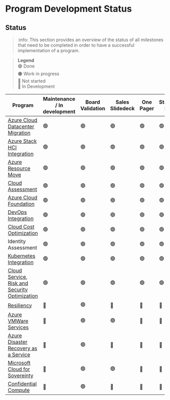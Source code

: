 # Program Development Status

## Status

>:info: This section provides an overview of the status of all milestones that need to be completed in order to have a successful implementation of a program.

> **Legend**\
> :green_circle: Done\
> :orange_circle: Work in progress\
> :red_circle: Not started\
> :wrench: In Development

|Program|Maintenance / In development|Board Validation|Sales Slidedeck|One Pager|Standard SOW|Program slidedeck|Docs Cegeka Basic|MVP|Sales Guides|Docs Cegeka Completed|
|---|---|---|---|---|---|---|---|---|---|---|
| [Azure Cloud Datacenter Migration](Azure%20Cloud%20Datacenter%20Migration/ProgramInformation.md)| :green_circle: | :green_circle: |  :green_circle: |  :green_circle: |  :green_circle: |  :green_circle: |  :green_circle: |  :green_circle: | :green_circle: | :green_circle: |
| [Azure Stack HCI Integration](Azure%20Stack%20HCI%20Integration/ProgramInformation.md)| :green_circle: | :green_circle: |  :green_circle: |  :green_circle: |  :green_circle: |  :green_circle: |  :green_circle: |  :green_circle: | :green_circle: | :green_circle: |
| [Azure Resource Move](Azure%20Resource%20Move/ProgramInformation.md)| :green_circle: | :green_circle: |  :green_circle: |  :green_circle: |  :green_circle: |  :green_circle: |  :green_circle: |  :green_circle: | :green_circle: | :green_circle: |
| [Cloud Assessment](Cloud%20Assessment/ProgramInformation.md)| :green_circle: | :green_circle: |  :green_circle: |  :green_circle: |  :green_circle: |  :green_circle: |  :green_circle: |  :green_circle: | :green_circle: | :green_circle: |
| [Azure Cloud Foundation](Azure%20Cloud%20Foundation/ProgramInformation.md)| :green_circle: | :green_circle: |  :green_circle: |  :green_circle: |  :green_circle: |  :green_circle: |  :green_circle: |  :green_circle: | :green_circle: | :green_circle: |
| [DevOps Integration](DevOps%20Integration/ProgramInformation.md)| :green_circle: | :green_circle: |  :green_circle: |  :green_circle: |  :green_circle: |  :green_circle: |  :green_circle: |  :green_circle: | :green_circle: | :green_circle: |
| [Cloud Cost Optimization](Cloud%20Cost%20Optimization/ProgramInformation.md)| :green_circle: | :green_circle: |  :green_circle: |  :green_circle: |  :green_circle: |  :green_circle: |  :green_circle: |  :green_circle: | :green_circle: | :green_circle: |
| Identity Assessment| :green_circle: |  :green_circle: |  :green_circle: |  :green_circle: |  :green_circle: |  :green_circle: |  :green_circle: | :green_circle: | :green_circle: |
| [Kubernetes Integration](Kubernetes%20Integration/ProgramInformation.md)| :green_circle: | :green_circle: |  :green_circle: |  :green_circle: |  :green_circle: |  :green_circle: |  :green_circle: |  :green_circle: | :green_circle: | :green_circle: |
| [Cloud Service, Risk and Security Optimization](Cloud%20Service,%20Risk%20and%20Security%20Optimization/ProgramInformation.md)| :green_circle: |  :green_circle: |  :green_circle: |  :green_circle: |  :green_circle: |  :green_circle: |  :green_circle: | :green_circle: | :green_circle: |
| [Resiliency](Resiliency/ProgramInformation.md)| :wrench: | :green_circle: |  :red_circle: |  :red_circle: |  :red_circle: |  :orange_circle: |  :green_circle: |  :red_circle: | :red_circle: | :green_circle: |
| [Azure VMWare Services](Azure%20VMWare%20Services/ProgramInformation.md)| :wrench: | :green_circle: |  :green_circle: |  :red_circle: |  :red_circle: |  :red_circle: |  :red_circle: |  :red_circle: | :red_circle: | :red_circle: |  
| [Azure Disaster Recovery as a Service](Azure%20Disaster%20Recovery%20as%20a%20Service/ProgramInformation.md)| :wrench: | :green_circle: |  :red_circle: |  :red_circle: |  :red_circle: |  :red_circle: |  :red_circle: |  :red_circle: | :red_circle: | :red_circle: |  
| [Microsoft Cloud for Sovereinty](Azure%20Cloud%20Foundation/Program%20-%20Microsoft%20Cloud%20for%20Sovereignty/ProgramInformation.md)| :wrench: | :green_circle: |  :green_circle: |  :red_circle: |  :red_circle: |  :red_circle: |  :green_circle: |  :red_circle: | :red_circle: | :red_circle: |  
| [Confidential Compute](Azure%20Cloud%20Foundation/Program%20-%20Confidential%20Compute/ProgramInformation.md)| :wrench: | :green_circle: |  :red_circle: |  :red_circle: |  :red_circle: |  :red_circle: |  :red_circle: |  :red_circle: | :red_circle: | :red_circle: |
